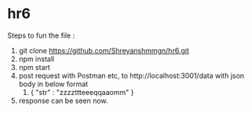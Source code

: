 # hr6

Steps to fun the file : 
1. git clone https://github.com/Shreyanshmmgn/hr6.git
2. npm install 
3. npm start 
4. post request with Postman etc, to http://localhost:3001/data with json body in below format 
   1. {
    "str" : "zzzzttteeeqqaaomm"
      }
5. response can be seen now.
